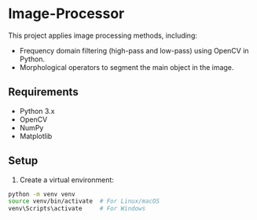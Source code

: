 # Image-Processor

This project applies image processing methods, including:

- Frequency domain filtering (high-pass and low-pass) using OpenCV in Python.
- Morphological operators to segment the main object in the image.

## Requirements

- Python 3.x
- OpenCV
- NumPy
- Matplotlib

## Setup

1. Create a virtual environment:

```bash
python -m venv venv
source venv/bin/activate  # For Linux/macOS
venv\Scripts\activate     # For Windows
